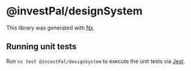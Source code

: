 # @investPal/designSystem

This library was generated with [Nx](https://nx.dev).

## Running unit tests

Run `nx test @incestPal/designSystem` to execute the unit tests via [Jest](https://jestjs.io).
